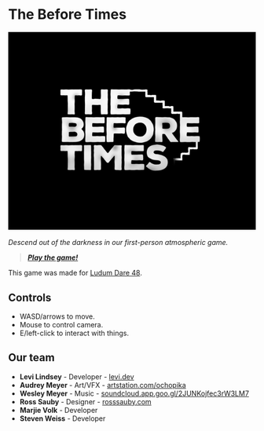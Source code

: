 # The Before Times

<p align="center">
    <a href="https://levilindsey.itch.io/the-before-times"><img
        src="cover-art.png"
        alt="'The Before Times'"></a>
</p>

_Descend out of the darkness in our first-person atmospheric game._

> _**[Play the game!](https://levilindsey.itch.io/the-before-times)**_

This game was made for [Ludum Dare 48](https://ldjam.com/events/ludum-dare/48/the-before-times).

## Controls

-   WASD/arrows to move.
-   Mouse to control camera.
-   E/left-click to interact with things.

## Our team

-   **Levi Lindsey** - Developer - [levi.dev](https://levi.dev)
-   **Audrey Meyer** - Art/VFX - [artstation.com/ochopika](https://artstation.com/ochopika)
-   **Wesley Meyer** - Music - [soundcloud.app.goo.gl/2JUNKojfec3rW3LM7](https://soundcloud.app.goo.gl/2JUNKojfec3rW3LM7)
-   **Ross Sauby** - Designer - [rosssauby.com](http://rosssauby.com)
-   **Marjie Volk** - Developer
-   **Steven Weiss** - Developer
